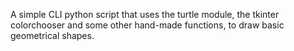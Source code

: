 A simple CLI python script that uses the turtle module, the tkinter colorchooser and some other hand-made functions, to draw basic geometrical shapes.
